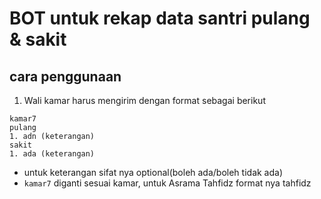 # BOT untuk rekap data santri pulang & sakit

## cara penggunaan
1. Wali kamar harus mengirim dengan format sebagai berikut
```
kamar7
pulang
1. adn (keterangan)
sakit
1. ada (keterangan)
```
- untuk keterangan sifat nya optional(boleh ada/boleh tidak ada)
- `kamar7` diganti sesuai kamar, untuk Asrama Tahfidz format nya tahfidz

